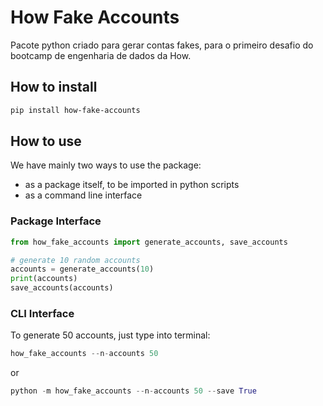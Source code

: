 # How Fake Accounts

Pacote python criado para gerar contas fakes, para o primeiro desafio do bootcamp de engenharia de dados da How.

## How to install

```bash
pip install how-fake-accounts
```

## How to use

We have mainly two ways to use the package:
- as a package itself, to be imported in python scripts
- as a command line interface

### Package Interface

```python
from how_fake_accounts import generate_accounts, save_accounts

# generate 10 random accounts
accounts = generate_accounts(10)
print(accounts)
save_accounts(accounts)
```


### CLI Interface

To generate 50 accounts, just type into terminal:

```python
how_fake_accounts --n-accounts 50
```
or
```python
python -m how_fake_accounts --n-accounts 50 --save True
```

